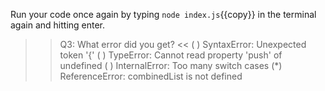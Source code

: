 Run your code once again by typing `node index.js`{{copy}} in the terminal again and hitting enter.

>>Q3: What error did you get? <<
( ) SyntaxError: Unexpected token '{'
( ) TypeError: Cannot read property 'push' of undefined
( ) InternalError: Too many switch cases
(*) ReferenceError: combinedList is not defined
